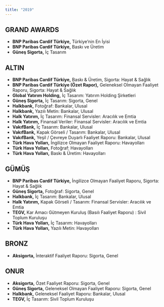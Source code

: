 ```yaml
---
title: "2019"
---
```


## GRAND AWARDS

- **BNP Paribas Cardif Türkiye,** Türkiye’nin En İyisi
- **BNP Paribas Cardif Türkiye,** Baskı ve Üretim
- **Güneş Sigorta,** İç Tasarım

## ALTIN

- **BNP Paribas Cardif Türkiye,** Baskı & Üretim, Sigorta: Hayat & Sağlık
- **BNP Paribas Cardif Türkiye (Özet Rapor),** Geleneksel Olmayan Faaliyet Raporu, Sigorta: Hayat & Sağlık
- **Global Yatırım Holding,** İç Tasarım: Yatırım Holding Şirketleri
- **Güneş Sigorta,** İç Tasarım: Sigorta, Genel
- **Halkbank,** Fotoğraf: Bankalar, Ulusal
- **Halkbank,** Yazılı Metin: Bankalar, Ulusal
- **Halk Yatırım,** İç Tasarım: Finansal Servisler: Aracılık ve Emtia
- **Halk Yatırım,** Finansal Veriler: Finansal Servisler: Aracılık ve Emtia
- **VakıfBank,** İç Tasarım: Bankalar, Ulusal
- **VakıfBank,** Kapak Görseli / Tasarım: Bankalar, Ulusal
- **VakıfBank,** Yeşil / Çevreye Duyarlı Faaliyet Raporu: Bankalar, Ulusal
- **Türk Hava Yolları,** İngilizce Olmayan Faaliyet Raporu: Havayolları
- **Türk Hava Yolları,** Fotoğraf: Havayolları
- **Türk Hava Yolları,** Baskı & Üretim: Havayolları

## GÜMÜŞ

- **BNP Paribas Cardif Türkiye,** İngilizce Olmayan Faaliyet Raporu, Sigorta: Hayat & Sağlık
- **Güneş Sigorta,** Fotoğraf: Sigorta, Genel
- **Halkbank,** İç Tasarım: Bankalar, Ulusal
- **Halk Yatırım,** Kapak Görseli / Tasarım: Finansal Servisler: Aracılık ve Emtia
- **TEGV,** Kar Amacı Gütmeyen Kuruluş (Basılı Faaliyet Raporu) : Sivil Toplum Kuruluşu
- **Türk Hava Yolları,** İç Tasarım: Havayolları
- **Türk Hava Yolları,** Yazılı Metin: Havayolları

## BRONZ

- **Aksigorta,** İnteraktif Faaliyet Raporu: Sigorta, Genel

## ONUR

- **Aksigorta,** Özet Faaliyet Raporu: Sigorta, Genel
- **Güneş Sigorta,** Geleneksel Olmayan Faaliyet Raporu: Sigorta, Genel
- **Halkbank,** Geleneksel Faaliyet Raporu: Bankalar, Ulusal
- **TEGV,** İç Tasarım: Sivil Toplum Kuruluşu
